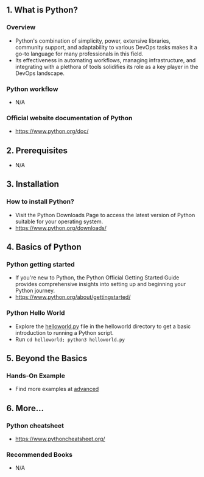 ## 1. What is Python?

### Overview

- Python's combination of simplicity, power, extensive libraries, community support, and adaptability to various DevOps tasks makes it a go-to language for many professionals in this field.
- Its effectiveness in automating workflows, managing infrastructure, and integrating with a plethora of tools solidifies its role as a key player in the DevOps landscape.

### Python workflow

- N/A

### Official website documentation of Python

- https://www.python.org/doc/

## 2. Prerequisites

- N/A

## 3. Installation

### How to install Python?

- Visit the Python Downloads Page to access the latest version of Python suitable for your operating system.
- https://www.python.org/downloads/

## 4. Basics of Python

### Python getting started

- If you're new to Python, the Python Official Getting Started Guide provides comprehensive insights into setting up and beginning your Python journey.
- https://www.python.org/about/gettingstarted/

### Python Hello World

- Explore the [helloworld.py](./basics/helloworld.py) file in the helloworld directory to get a basic introduction to running a Python script.
- Run `cd helloworld; python3 helloworld.py`

## 5. Beyond the Basics

### Hands-On Example

- Find more examples at [advanced](./advanced/)

## 6. More...

### Python cheatsheet

- https://www.pythoncheatsheet.org/

### Recommended Books

- N/A
